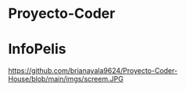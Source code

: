 # Proyecto-Coder
# InfoPelis
https://github.com/brianayala9624/Proyecto-Coder-House/blob/main/imgs/screem.JPG
